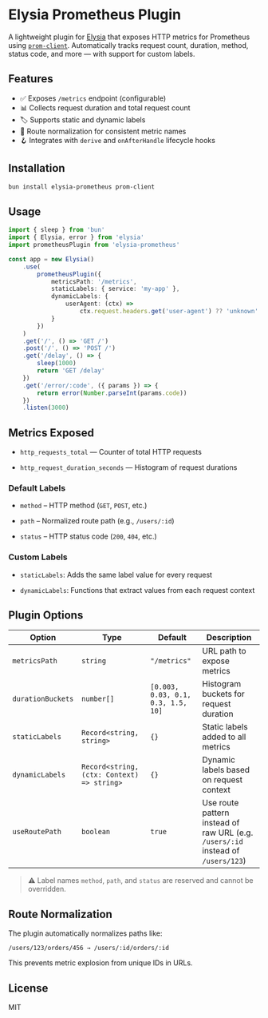 # Elysia Prometheus Plugin

A lightweight plugin for [Elysia](https://elysiajs.com/) that exposes HTTP metrics for Prometheus using [`prom-client`](https://github.com/siimon/prom-client). Automatically tracks request count, duration, method, status code, and more — with support for custom labels.

## Features

- ✅ Exposes `/metrics` endpoint (configurable)
- 📊 Collects request duration and total request count
- 🏷 Supports static and dynamic labels
- 🧠 Route normalization for consistent metric names
- 🪝 Integrates with `derive` and `onAfterHandle` lifecycle hooks

## Installation

```bash
bun install elysia-prometheus prom-client
```

## Usage

```ts
import { sleep } from 'bun'
import { Elysia, error } from 'elysia'
import prometheusPlugin from 'elysia-prometheus'

const app = new Elysia()
	.use(
		prometheusPlugin({
			metricsPath: '/metrics',
			staticLabels: { service: 'my-app' },
			dynamicLabels: {
				userAgent: (ctx) =>
					ctx.request.headers.get('user-agent') ?? 'unknown'
			}
		})
	)
	.get('/', () => 'GET /')
	.post('/', () => 'POST /')
	.get('/delay', () => {
		sleep(1000)
		return 'GET /delay'
	})
	.get('/error/:code', ({ params }) => {
		return error(Number.parseInt(params.code))
	})
	.listen(3000)
```

## Metrics Exposed

- `http_requests_total` — Counter of total HTTP requests

- `http_request_duration_seconds` — Histogram of request durations

### Default Labels

- `method` – HTTP method (`GET`, `POST`, etc.)

- `path` – Normalized route path (e.g., `/users/:id`)

- `status` – HTTP status code (`200`, `404`, etc.)

### Custom Labels

- `staticLabels`: Adds the same label value for every request

- `dynamicLabels`: Functions that extract values from each request context

## Plugin Options

| Option            | Type                                       | Default                            | Description                                                                      |
| ----------------- | ------------------------------------------ | ---------------------------------- | -------------------------------------------------------------------------------- |
| `metricsPath`     | `string`                                   | `"/metrics"`                       | URL path to expose metrics                                                       |
| `durationBuckets` | `number[]`                                 | `[0.003, 0.03, 0.1, 0.3, 1.5, 10]` | Histogram buckets for request duration                                           |
| `staticLabels`    | `Record<string, string>`                   | `{}`                               | Static labels added to all metrics                                               |
| `dynamicLabels`   | `Record<string, (ctx: Context) => string>` | `{}`                               | Dynamic labels based on request context                                          |
| `useRoutePath`    | `boolean`                                  | `true`                             | Use route pattern instead of raw URL (e.g. `/users/:id` instead of `/users/123`) |

> ⚠️ Label names `method`, `path`, and `status` are reserved and cannot be overridden.

## Route Normalization

The plugin automatically normalizes paths like:

```
/users/123/orders/456 → /users/:id/orders/:id
```

This prevents metric explosion from unique IDs in URLs.

## License

MIT

